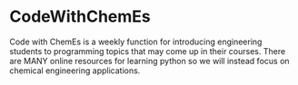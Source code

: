 # CodeWithChemEs

Code with ChemEs is a weekly function for introducing engineering students to programming topics that may come up in their courses. There are MANY online resources for learning python so we will instead focus on chemical engineering applications. 
